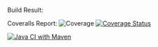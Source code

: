 Build Result: 

Coveralls Report:
![Coverage](https://coveralls.io/repos/github/MarcGiu/MeT/badge.svg)
[![Coverage Status](https://coveralls.io/repos/github/MarcGiu/MeT/badge.svg?branch=main)](https://coveralls.io/github/MarcGiu/MeT?branch=main)

[![Java CI with Maven](https://github.com/MarcGiu/MeT/actions/workflows/maven.yml/badge.svg?branch=main)](https://github.com/MarcGiu/MeT/actions/workflows/maven.yml)
